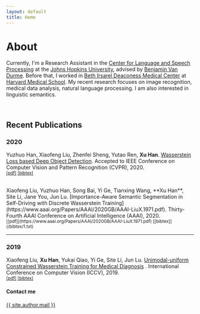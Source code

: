 ```yaml
---
layout: default
title: Home
---
```

<!-- 
<p class="message">
  Hey there! This page is included as an example. Feel free to customize it for your own use upon downloading. Carry on!
</p>
 -->
# About

Currently, I'm a Research Assistant in the [Center for Language and Speech Processing](http://www.https://www.clsp.jhu.edu/) at the [Johns Hopkins University](https://www.jhu.edu/), advised by [Benjamin Van Durme](http://www.cs.jhu.edu/~vandurme/). Before that, I worked in [Beth Irsarel Deaconess Medical Center](https://www.bidmc.org/) at [Harvard Medical School](https://hms.harvard.edu/). 
My recent research focuses on image recognition, medical data analysis, natural language processing. I am also interested in linguistic semantics.

<br>

## Recent Publications

### 2020

<!-- Xiaofeng Liu, **Xu Han**. [Reinforced Wasserstein Training for Severity-AwareSemantic Segmentation in Autonomous Driving](). IEEE Transactions on Intelligent Transportation Systems], 2020, under review. <br />
<sub> [[pdf]]() [[bibtex]]() </sub>

<br> -->
Yuzhuo Han, Xiaofeng Liu, Zhenfei Sheng, Yutao Ren, **Xu Han**. [Wasserstein Loss based Deep Object Detection](/archive/wasserstein_loss_based_deep_object_detection.pdf). Accepted to IEEE Conference on Computer Vision and Pattern Recognition (CVPR), 2020.<br />
<sub>[[pdf]](/archive/wasserstein_loss_based_deep_object_detection.pdf) [[bibtex]]()</sub>

<br />
Xiaofeng Liu, Yuzhuo Han, Song Bai, Yi Ge, Tianxing Wang, **Xu Han**, Site Li, Jane You, Jun Lu.
[Importance-Aware Semantic Segmentation in Self-Driving with Discrete Wasserstein Training](https://www.aaai.org/Papers/AAAI/2020GB/AAAI-LiuX.1971.pdf). 
Thirty-Fourth AAAI Conference on Artificial Intelligence (AAAI), 2020.<br />
<sub>[[pdf]](https://www.aaai.org/Papers/AAAI/2020GB/AAAI-LiuX.1971.pdf) [[bibtex]](/bibtex/1.txt)</sub>

<hr>

### 2019

Xiaofeng Liu, **Xu Han**, Yukai Qiao, Yi Ge, Site Li, Jun Lu. [Unimodal-uniform Constrained Wasserstein Training for Medical Diagnosis](http://openaccess.thecvf.com/content_ICCVW_2019/html/VRMI/Liu_Unimodal-Uniform_Constrained_Wasserstein_Training_for_Medical_Diagnosis_ICCVW_2019_paper.html)
. International Conference on Computer Vision (ICCV), 2019.<br />
<sub>[[pdf]](http://openaccess.thecvf.com/content_ICCVW_2019/papers/VRMI/Liu_Unimodal-Uniform_Constrained_Wasserstein_Training_for_Medical_Diagnosis_ICCVW_2019_paper.pdf) [[bibtex]](/bibtex/2.txt)</sub>

#### Contact me
[{{ site.author.mail }}](mailto:{{site.author.mail}})
